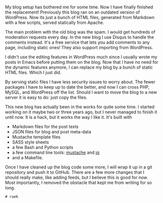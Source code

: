My blog setup has bothered me for some time. Now I have finally
finished the replacement! Previously this blog ran on an outdated
version of WordPress. Now its just a bunch of HTML files, generated
from Markdown with a few scripts, served statically from Apache.

The main problem with the old blog was the spam. I would get hundreds
of moderation requests every day. In the new blog I use Disqus to
handle the comments instead. It's a free service that lets you add
comments to any page, including static ones! They also support
importing from WordPress.

I didn't use the editing features in WordPress much since I usually
wrote my posts in Emacs before putting them on the blog. Now that I
have no need for the dynamic features anymore, I can replace my blog
by a bunch of static HTML files. Which I just did.

By serving static files I have less security issues to worry
about. The fewer packages I have to keep up to date the better, and
now I can cross PHP, MySQL, and WordPress off the list. Should I want
to move the blog to a new server it is easy to do: just copy the
files.

This new blog has actually been in the works for quite some time. I
started working on it maybe two or three years ago, but I never
managed to finish it until now. It is a hack, but it works the way I
like it. It's built with

* Markdown files for the post texts
* JSON files for blog and post meta-data
* Mustache template files
* SASS style sheets
* a few Bash and Python scripts
* a few command line tools: [mustache][mustache] and [jq][jq]
* and a Makefile.

[mustache]: <https://mustache.github.io/mustache.1.html>
[jq]:       <http://stedolan.github.io/jq/>

Once I have cleaned up the blog code some more, I will wrap it up in a
git repository and push it to GitHub. There are a few more changes
that I should really make, like adding feeds, but I believe this is
good for now. Most importantly, I removed the obstacle that kept me
from writing for so long.

`# raek`